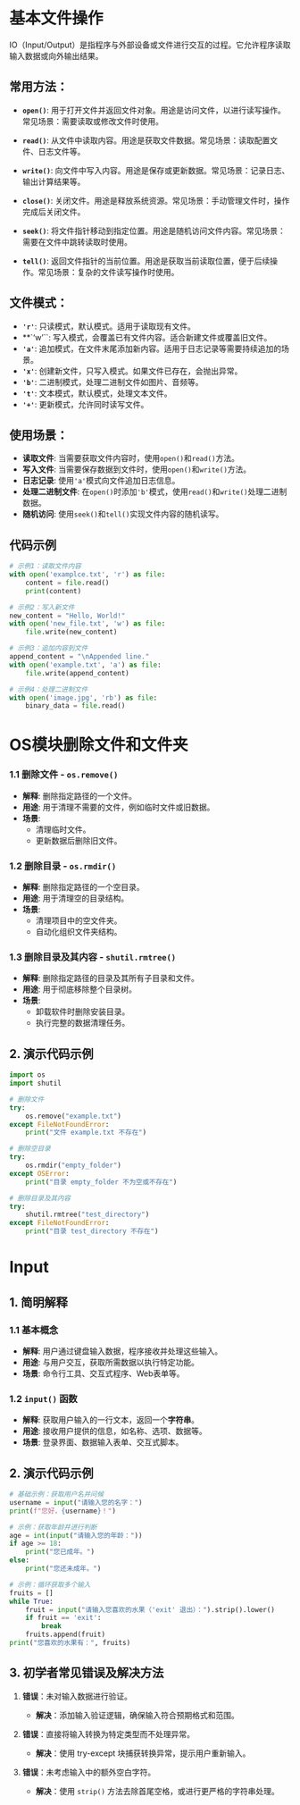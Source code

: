 # 基本文件操作

IO（Input/Output）是指程序与外部设备或文件进行交互的过程。它允许程序读取输入数据或向外输出结果。

## 常用方法：

- **`open()`**: 用于打开文件并返回文件对象。用途是访问文件，以进行读写操作。常见场景：需要读取或修改文件时使用。
    
- **`read()`**: 从文件中读取内容。用途是获取文件数据。常见场景：读取配置文件、日志文件等。
    
- **`write()`**: 向文件中写入内容。用途是保存或更新数据。常见场景：记录日志、输出计算结果等。
    
- **`close()`**: 关闭文件。用途是释放系统资源。常见场景：手动管理文件时，操作完成后关闭文件。
    
- **`seek()`**: 将文件指针移动到指定位置。用途是随机访问文件内容。常见场景：需要在文件中跳转读取时使用。
    
- **`tell()`**: 返回文件指针的当前位置。用途是获取当前读取位置，便于后续操作。常见场景：复杂的文件读写操作时使用。
    

## 文件模式：

- **`'r'`**: 只读模式，默认模式。适用于读取现有文件。
- **`‘w’``: 写入模式，会覆盖已有文件内容。适合新建文件或覆盖旧文件。
- **`'a'`**: 追加模式，在文件末尾添加新内容。适用于日志记录等需要持续追加的场景。
- **`'x'`**: 创建新文件，只写入模式。如果文件已存在，会抛出异常。
- **`'b'`**: 二进制模式，处理二进制文件如图片、音频等。
- **`'t'`**: 文本模式，默认模式，处理文本文件。
- **`'+'`**: 更新模式，允许同时读写文件。

## 使用场景：

- **读取文件**: 当需要获取文件内容时，使用`open()`和`read()`方法。
- **写入文件**: 当需要保存数据到文件时，使用`open()`和`write()`方法。
- **日志记录**: 使用`'a'`模式向文件追加日志信息。
- **处理二进制文件**: 在`open()`时添加`'b'`模式，使用`read()`和`write()`处理二进制数据。
- **随机访问**: 使用`seek()`和`tell()`实现文件内容的随机读写。

## 代码示例

```python
# 示例1：读取文件内容
with open('examplce.txt', 'r') as file:
    content = file.read()
    print(content)

# 示例2：写入新文件
new_content = "Hello, World!"
with open('new_file.txt', 'w') as file:
    file.write(new_content)

# 示例3：追加内容到文件
append_content = "\nAppended line."
with open('example.txt', 'a') as file:
    file.write(append_content)

# 示例4：处理二进制文件
with open('image.jpg', 'rb') as file:
    binary_data = file.read()
```

# OS模块删除文件和文件夹

### 1.1 删除文件 - `os.remove()`

- **解释**: 删除指定路径的一个文件。
- **用途**: 用于清理不需要的文件，例如临时文件或旧数据。
- **场景**:
    - 清理临时文件。
    - 更新数据后删除旧文件。

### 1.2 删除目录 - `os.rmdir()`

- **解释**: 删除指定路径的一个空目录。
- **用途**: 用于清理空的目录结构。
- **场景**:
    - 清理项目中的空文件夹。
    - 自动化组织文件夹结构。

### 1.3 删除目录及其内容 - `shutil.rmtree()`

- **解释**: 删除指定路径的目录及其所有子目录和文件。
- **用途**: 用于彻底移除整个目录树。
- **场景**:
    - 卸载软件时删除安装目录。
    - 执行完整的数据清理任务。

## 2. 演示代码示例

```python
import os
import shutil

# 删除文件
try:
    os.remove("example.txt")
except FileNotFoundError:
    print("文件 example.txt 不存在")

# 删除空目录
try:
    os.rmdir("empty_folder")
except OSError:
    print("目录 empty_folder 不为空或不存在")

# 删除目录及其内容
try:
    shutil.rmtree("test_directory")
except FileNotFoundError:
    print("目录 test_directory 不存在")
```

# Input

## 1. 简明解释

### 1.1 基本概念

- **解释**: 用户通过键盘输入数据，程序接收并处理这些输入。
- **用途**: 与用户交互，获取所需数据以执行特定功能。
- **场景**: 命令行工具、交互式程序、Web表单等。

### 1.2 `input()` 函数

- **解释**: 获取用户输入的一行文本，返回一个**字符串**。
- **用途**: 接收用户提供的信息，如名称、选项、数据等。
- **场景**: 登录界面、数据输入表单、交互式脚本。

## 2. 演示代码示例

```python
# 基础示例：获取用户名并问候
username = input("请输入您的名字：")
print(f"您好，{username}！")

# 示例：获取年龄并进行判断
age = int(input("请输入您的年龄："))
if age >= 18:
    print("您已成年。")
else:
    print("您还未成年。")

# 示例：循环获取多个输入
fruits = []
while True:
    fruit = input("请输入您喜欢的水果（'exit' 退出）：").strip().lower()
    if fruit == 'exit':
        break
    fruits.append(fruit)
print("您喜欢的水果有：", fruits)
```

## 3. 初学者常见错误及解决方法

1. **错误**：未对输入数据进行验证。
    
    - **解决**：添加输入验证逻辑，确保输入符合预期格式和范围。
2. **错误**：直接将输入转换为特定类型而不处理异常。
    
    - **解决**：使用 try-except 块捕获转换异常，提示用户重新输入。
3. **错误**：未考虑输入中的额外空白字符。
    
    - **解决**：使用 `strip()` 方法去除首尾空格，或进行更严格的字符串处理。
